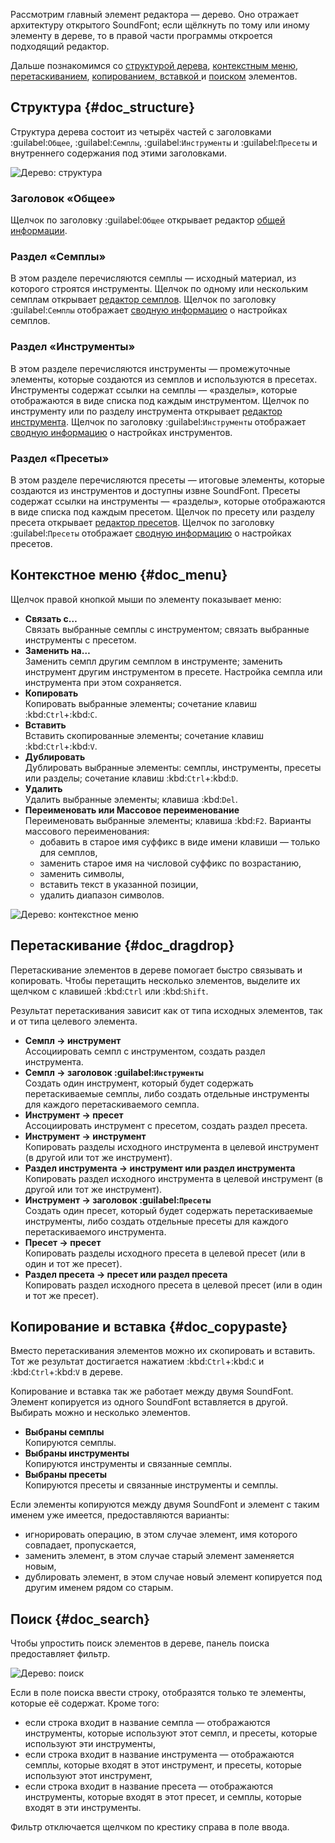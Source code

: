 Рассмотрим главный элемент редактора — дерево.
Оно отражает архитектуру открытого SoundFont; если щёлкнуть по тому или иному элементу в дереве, то в правой части программы откроется подходящий редактор.

Дальше познакомимся со [структурой дерева](#doc_structure), [контекстным меню](#doc_menu), [перетаскиванием](#doc_dragdrop), [копированием, вставкой ](#doc_copypaste) и [поиском](#doc_search) элементов.


## Структура {#doc_structure}


Структура дерева состоит из четырёх частей с заголовками :guilabel:`Общее`, :guilabel:`Семплы`, :guilabel:`Инструменты` и :guilabel:`Пресеты` и внутреннего содержания под этими заголовками.


![Дерево: структура](images/tree_1.png "Дерево: структура")


### Заголовок «Общее»


Щелчок по заголовку :guilabel:`Общее` открывает редактор [общей информации](manual/soundfont-editor/editing-pages/editing-of-the-general-information.md).


### Раздел «Семплы»


В этом разделе перечисляются семплы — исходный материал, из которого строятся инструменты.
Щелчок по одному или нескольким семплам открывает [редактор семплов](manual/soundfont-editor/editing-pages/sample-editor.md).
Щелчок по заголовку :guilabel:`Семплы` отображает [сводную информацию](manual/soundfont-editor/configuration-summaries.md#doc_sample) о настройках семплов.


### Раздел «Инструменты»


В этом разделе перечисляются инструменты — промежуточные элементы, которые создаются из семплов и используются в пресетах.
Инструменты содержат ссылки на семплы — «разделы», которые отображаются в виде списка под каждым инструментом.
Щелчок по инструменту или по разделу инструмента открывает [редактор инструмента](manual/soundfont-editor/editing-pages/instrument-editor.md).
Щелчок по заголовку :guilabel:`Инструменты` отображает [сводную информацию](manual/soundfont-editor/configuration-summaries.md#doc_instrument) о настройках инструментов.


### Раздел «Пресеты»


В этом разделе перечисляются пресеты — итоговые элементы, которые создаются из инструментов и доступны извне SoundFont.
Пресеты содержат ссылки на инструменты — «разделы», которые отображаются в виде списка под каждым пресетом.
Щелчок по пресету или разделу пресета открывает [редактор пресетов](manual/soundfont-editor/editing-pages/preset-editor.md).
Щелчок по заголовку :guilabel:`Пресеты` отображает [сводную информацию](manual/soundfont-editor/configuration-summaries.md#doc_preset) о настройках пресетов.


## Контекстное меню {#doc_menu}


Щелчок правой кнопкой мыши по элементу показывает меню:

* **Связать с…**\
  Связать выбранные семплы с инструментом; связать выбранные инструменты с пресетом.
* **Заменить на…**\
  Заменить семпл другим семплом в инструменте; заменить инструмент другим инструментом в пресете.
  Настройка семпла или инструмента при этом сохраняется.
* **Копировать**\
  Копировать выбранные элементы; сочетание клавиш :kbd:`Ctrl`+:kbd:`C`.
* **Вставить**\
  Вставить скопированные элементы; сочетание клавиш :kbd:`Ctrl`+:kbd:`V`.
* **Дублировать**\
  Дублировать выбранные элементы: семплы, инструменты, пресеты или разделы;
  сочетание клавиш :kbd:`Ctrl`+:kbd:`D`.
* **Удалить**\
  Удалить выбранные элементы; клавиша :kbd:`Del`.
* **Переименовать или Массовое переименование**\
  Переименовать выбранные элементы; клавиша :kbd:`F2`.
  Варианты массового переименования:
  * добавить в старое имя суффикс в виде имени клавиши — только для семплов,
  * заменить старое имя на числовой суффикс по возрастанию,
  * заменить символы,
  * вставить текст в указанной позиции,
  * удалить диапазон символов.


![Дерево: контекстное меню](images/tree_2.png "Дерево: контекстное меню")


## Перетаскивание {#doc_dragdrop}


Перетаскивание элементов в дереве помогает быстро связывать и копировать.
Чтобы перетащить несколько элементов, выделите их щелчком с клавишей :kbd:`Ctrl` или :kbd:`Shift`.

Результат перетаскивания зависит как от типа исходных элементов, так и от типа целевого элемента.

* **Семпл → инструмент**\
  Ассоциировать семпл с инструментом, создать раздел инструмента.
* **Семпл → заголовок :guilabel:`Инструменты`**\
  Создать один инструмент, который будет содержать перетаскиваемые семплы, либо создать отдельные инструменты для каждого перетаскиваемого семпла.
* **Инструмент → пресет**\
  Ассоциировать инструмент с пресетом, создать раздел пресета.
* **Инструмент → инструмент**\
  Копировать разделы исходного инструмента в целевой инструмент (в другой или тот же инструмент).
* **Раздел инструмента → инструмент или раздел инструмента**\
  Копировать раздел исходного инструмента в целевой инструмент (в другой или тот же инструмент).
* **Инструмент → заголовок :guilabel:`Пресеты`**\
  Создать один пресет, который будет содержать перетаскиваемые инструменты, либо создать отдельные пресеты для каждого перетаскиваемого инструмента.
* **Пресет → пресет**\
  Копировать разделы исходного пресета в целевой пресет (или в один и тот же пресет).
* **Раздел пресета → пресет или раздел пресета**\
  Копировать раздел исходного пресета в целевой пресет (или в один и тот же пресет).


## Копирование и вставка {#doc_copypaste}


Вместо перетаскивания элементов можно их скопировать и вставить.
Тот же результат достигается нажатием :kbd:`Ctrl`+:kbd:`C` и :kbd:`Ctrl`+:kbd:`V` в дереве.

Копирование и вставка так же работает между двумя SoundFont.
Элемент копируется из одного SoundFont вставляется в другой.
Выбирать можно и несколько элементов.

* **Выбраны семплы**\
  Копируются семплы.
* **Выбраны инструменты**\
  Копируются инструменты и связанные семплы.
* **Выбраны пресеты**\
  Копируются пресеты и связанные инструменты и семплы.

Если элементы копируются между двумя SoundFont и элемент с таким именем уже имеется, предоставляются варианты:

* игнорировать операцию, в этом случае элемент, имя которого совпадает, пропускается,
* заменить элемент, в этом случае старый элемент заменяется новым,
* дублировать элемент, в этом случае новый элемент копируется под другим именем рядом со старым.


## Поиск {#doc_search}


Чтобы упростить поиск элементов в дереве, панель поиска предоставляет фильтр.


![Дерево: поиск](images/tree_3.png "Дерево: поиск")


Если в поле поиска ввести строку, отобразятся только те элементы, которые её содержат.
Кроме того:

* если строка входит в название семпла — отображаются инструменты, которые используют этот семпл, и пресеты, которые используют эти инструменты,
* если строка входит в название инструмента — отображаются семплы, которые входят в этот инструмент, и пресеты, которые используют этот инструмент,
* если строка входит в название пресета — отображаются инструменты, которые входят в этот пресет, и семплы, которые входят в эти инструменты.

Фильтр отключается щелчком по крестику справа в поле ввода.
